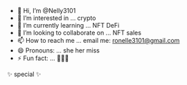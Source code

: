 - 👋 Hi, I’m @Nelly3101
- 👀 I’m interested in ... crypto 
- 🌱 I’m currently learning ... NFT DeFi
- 💞️ I’m looking to collaborate on ... NFT sales 
- 📫 How to reach me ... email me: ronelle3101@gmail.com
- 😄 Pronouns: ... she her miss 
- ⚡ Fun fact: ... 🤷🏽‍♀️

<!--- ✨
Nelly3101/Nelly3101 is a ✨ special ✨ repository because its `README.md` (this file) appears on your GitHub profile.
You can click the Preview link to take a look at your changes.
---> ✨ special ✨
